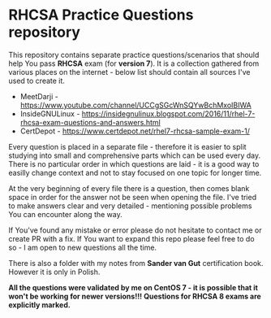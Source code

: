 # RHCSA Practice Questions repository

This repository contains separate practice questions/scenarios that should help You pass **RHCSA** exam (for **version 7**). It is a collection gathered from various places on the internet - below list should contain all sources I've used to create it. 

* MeetDarji - https://www.youtube.com/channel/UCCgSGcWnSQYwBchMxoIBIWA
* InsideGNULinux - https://insidegnulinux.blogspot.com/2016/11/rhel-7-rhcsa-exam-questions-and-answers.html
* CertDepot - https://www.certdepot.net/rhel7-rhcsa-sample-exam-1/



Every question is placed in a separate file - therefore it is easier to split studying into small and comprehensive parts which can be used every day. There is no particular order in which questions are laid - it is a good way to easilly change context and not to stay focused on one topic for longer time.

At the very beginning of every file there is a question, then comes blank space in order for the answer not be seen when opening the file. I've tried to make answers clear and very detailed - mentioning possible problems You can encounter along the way.

If You've found any mistake or error please do not hesitate to contact me or create PR with a fix. If You want to expand this repo please feel free to do so - I am open to new questions all the time.

There is also a folder with my notes from **Sander van Gut** certification book. However it is only in Polish.

**All the questions were validated by me on CentOS 7 - it is possible that it won't be working for newer versions!!! Questions for
RHCSA 8 exams are explicitly marked.**
